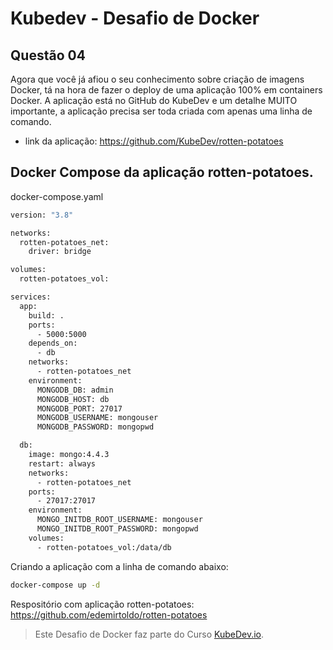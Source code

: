 # Kubedev - Desafio de Docker

## Questão 04

Agora que você já afiou o seu conhecimento sobre criação de imagens Docker, tá na hora de fazer o deploy de uma aplicação 100% em containers Docker. A aplicação está no GitHub do KubeDev e um detalhe MUITO importante, a aplicação precisa ser toda criada com apenas uma linha de comando.

- link da aplicação: <https://github.com/KubeDev/rotten-potatoes>

## Docker Compose da aplicação rotten-potatoes.

docker-compose.yaml

```bash
version: "3.8"

networks:
  rotten-potatoes_net:
    driver: bridge

volumes:
  rotten-potatoes_vol:

services:
  app:
    build: .
    ports:
      - 5000:5000
    depends_on:
      - db
    networks:
      - rotten-potatoes_net
    environment:
      MONGODB_DB: admin
      MONGODB_HOST: db
      MONGODB_PORT: 27017
      MONGODB_USERNAME: mongouser
      MONGODB_PASSWORD: mongopwd

  db:
    image: mongo:4.4.3
    restart: always
    networks:
      - rotten-potatoes_net
    ports:
      - 27017:27017
    environment:
      MONGO_INITDB_ROOT_USERNAME: mongouser
      MONGO_INITDB_ROOT_PASSWORD: mongopwd
    volumes:
      - rotten-potatoes_vol:/data/db
```

Criando a aplicação com a linha de comando abaixo:

```bash
docker-compose up -d
```

Respositório com aplicação rotten-potatoes: <https://github.com/edemirtoldo/rotten-potatoes>

>Este Desafio de Docker faz parte do Curso [KubeDev.io](https://kubedev.io/).